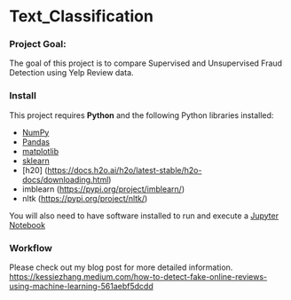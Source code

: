 # Text_Classification

### Project Goal:

The goal of this project is to compare Supervised and Unsupervised Fraud Detection using Yelp Review data. 

### Install

This project requires **Python** and the following Python libraries installed:

- [NumPy](http://www.numpy.org/)
- [Pandas](http://pandas.pydata.org/)
- [matplotlib](http://matplotlib.org/)
- [sklearn](https://scikit-learn.org)
- [h20] (https://docs.h2o.ai/h2o/latest-stable/h2o-docs/downloading.html)
- imblearn (https://pypi.org/project/imblearn/)
- nltk (https://pypi.org/project/nltk/)

You will also need to have software installed to run and execute a [Jupyter Notebook](http://ipython.org/notebook.html)

### Workflow
Please check out my blog post for more detailed information.
https://kessiezhang.medium.com/how-to-detect-fake-online-reviews-using-machine-learning-561aebf5dcdd

